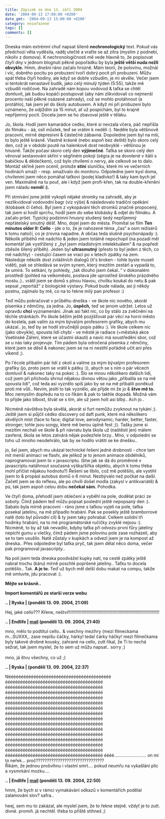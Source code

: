 ```yaml
---
title: Zápisek ze dne 13. září 2004
date: '2004-09-13 17:00:00 +0200'
date_gmt: '2004-09-13 15:00:00 +0200'
category: nezařazené
tags: []
comments: []
---
```

<p>Dneska mám extrémní chuť napsat šíleně <strong>nechronologický</strong> text. Pokud vás předchozí věta vyděsila, raděj  utečtě a vraťte se až zítra (myslím z podnebí, nikoliv z domova). K nechronologičnosti mě vede hlavně to,  že popisovat čtyři dny v jednom blognutí pěkně popořádku by byla <strong>ještě větší nuda nežli obvykle.</strong> Hmm, dnešní  ráno začalo hrozně. Mám teorii, že polovinu, možnáí i víc, dobrého pocitu  po probuzení tvoří dobrý pocit  při probuzení. Můžu spát třeba čtyři hodiny, ale když se dobře vzbudím, je mi skvěle. Večer jsem si tentokrát  nenastavil budík, jako celý minulý týden (5:55), takže mě vzbudili rodičové. Na zahradě nám kopou vodovod &amp;  taťka se chtěl domluvit, jak budou kopáči postupovat (aby nám zlikvidovali co nejmenší procento naší pěkně osázené  zahrady), což se mohlo protáhnout (a protáhlo), tak jsem jel do školy autobusem. A když mi při probuzení  bylo oznámeno, že odjíždím za 15 minut, ať už pospíchám, byl to krajně nepříjemný pocit. Docela jsem se ho zbavoval  ještě v těláku.</p>
<p>Jo, škola. Hodil jsem kamarádce cedko, které si nevzala včera, páč nepřišla do filmáku - áá, oslí můstek,  teď se vrátím k neděli :). Neděle byla většinově pracovní, mírně depresivní &amp; částečně zábavná. Dopoledne  jsem byl na mši, to bylo ještě krásně. Vlastně krásně (nebo aspoň bez deště) bylo skoro celý den, což je v období poutě na halenkově  dost neobvyklé - většinou je hnusně. Takže počasí skoro celý den <strong>výjimečné</strong>. Taťka se skoro celý den věnoval  sestavování skříní v ségřiném pokoji (ségra je na dovolené v itálii s babičkou &amp; dědečkem), což bylo chvílemi  o nervy, ale celkově se to dalo. Montáž skříně jsem ocenil, protože <strong>stíní</strong> sluníčku, které mi ve večerních hodinách  smaží - resp. smažívalo do monitoru. Odpoledne jsem kysl doma, chvílenmi jsem něco pomáhal taťkovi (podej kladívko!)  &amp; taky kam bych jel ven. Maximálně na tu pouť, ale i když jsem profi-křen, tak na double-křenění jsem  náladu <strong>neměl :).</strong></p>
<p>Při stmívání jsme ještě vykopli nějaké stromky na zahradě, aby je nezlikvidoval vodovodní bagr (viz výše) &amp;  následovalo tradiční opékání (klobásek či čeho). Byl jsem z vykopávání těch stromků značně propocený, tak jsem si hodil  sprchu, hodil jsem do sebe klobásky &amp; odjel do filmáku. A začalo pršet. Typický podzimní hnusný studený šedý nepříjemný  nepřátelský smutný déšť. Mno, dojel jsem do města. Promítal se film <strong>Ten minutes older II: Cello</strong> - jde o to, že  je nahozené téma &bdquo;čas&ldquo; a osm režisérů k tomu natočí, co je zrovna napadne. A občas teda slušně  psychonápady :). Několik příběhů mě nadchlo &amp; jeden jsem totálně nepochopil (na pozadí měl komentář jak vystřižený  z &bdquo;byl jsem mladistvým intelektuálem&ldquo; &amp; na popředí zběsile šílený příběh). Jeden byl <strong>ultrasmutný</strong>  (přesto to byl jeden z těch, co mě nadchly) - cestující časem se vrací po x letech zpátky na zem. Následuje několik dost  zvláštních dialogů (it's broken - tohle byste museli vidět), pak se shledává se svým synem, který mezitím zestárl a  vypadá to, že umírá. To setkání, ty pohledy, &bdquo;tak dlouho jsem čekal..&ldquo; v dokonalém prostředí (pohled na  velkoměsto, postava jde uprostřed širokého prázdného mostu..).. vrátil jsem se domů s plnou hlavou, chvilku koukal do netu  &amp; pak sepsal &bdquo;reportáž&ldquo; z biologické výstavy. Pokud bude nálada, asi ji někdy postnu, zajímalo by mě, co na to  řekne milý pan profesor :)</p>
<p>Teď můžu pokračovat v průběhu dneška - ve škole nic nového, akorát písemka z němčiny, za jedna. Jo, <strong>úspěch,</strong> teď  se jenom udržet. Letos už opravdu <strong>chci</strong> vyznamenání. Jinak asi fakt nic, co by stálo za zvěčnění na těchle stránkách.  Po škole běžím ještě pozjišťovat pár věcí na horní město do kostela, pak valím za mým bývalým profesorem grafiky, abych  mu ukázal.. jo, teď by se hodil stručnější popis pátku :). Ve škole celkem nic (jako obvykle), spousta lidí chybí -  ve městě je radiace (=městská akce Vsetínské Záření, které se účastní skauti) a navíc má soustředění sbor, což se u nás  taky projevuje. Tím pádem byla odročená písemka z němčiny, které jsem se děsil &amp; nakonec jsem se na ni nestihl  pořádně učit ani přes víkend ;).</p>
<p>Po l'école přibalím pár lidí z okolí a valíme za mým bývalým profesorem grafiky (jo, proto jsem se vrátil k pátku :)),  abych se s ním o pár věcech domluvil &amp; nakonec taky na pokec :). Šlo se mnou několikero dalších lidí, což jsem  při příchodu shrnul nějakou divnou větou jako &bdquo;přibalila se na mě spousta lidí&ldquo;, což teda asi vyznělo  spíš jako by se na mě přibalili poněkud proti mé vůli.. Nevím, jeslti to tak vyznělo, ale přijde mi že jo &amp;  <strong>štve mě to.</strong>  Moc nemyslím dopředu na to co říkám &amp; pak to takhle dopadá. Možná vám to přijde jako blbost, štvát se s tím,  ale už jsem holt asi blbý.. Ach jo..</p>
<p>Nicméně návštěva byla skvělá, akorát si furt nemůžu zvyknout na tykání ;). Ještě jsem si půjčil cédko discovery  od daft punk, které má několikero skvělých míst (face to face; digital love; aerodynamic; harder, better, faster,  stronger; tohle jsou songy, které mě berou úplně fest ;)). Tašky jsme si mezitím nechali ve škole &amp; při návratu  byla škola už (naštěstí jen) málem zavřená, škola se letos zatvárá nějak podezřele brzy.. Mno, v odpoledni se toho  už mnoho neodehrálo, tak by se hodilo vrátiti se ke dnešku..</p>
<p>jo, šel jsem, abych mu ukázal technické řešení jedné drobnosti - chce tam mít menší animaci ve flashi, ale jelikož  je to jenom animace obdélníků, naprogramoval jsem to v javascriptu. (btw jak se dá do proměnné v javascriptu natáhnout  současná výška/šířka objektu, abych k tomu třeba mohl přičíst nějakou hodnotu?) Řešení se líbilo, což mě potěšilo,  ale vystihl jsem to &amp; propásl autobus domů o 6 minut. Nezbývalo než počkat na další. Začetl jsem se do reflexu,  ale po chvíli došel modla (zakysl v antikvariátě) &amp; pú, tak jsem aspoň celou dobu <strong>nečekal sám.</strong> Pohodka.</p>
<p>Ve čtyři doma, přehodil jsem oblečení a vyběhl na pole, dodělat práci ze soboty. Čímž pádem teď můžu popsat poslední  ještě nepopsaný den :). Sabato byla mírně pracovní - ráno jsme s taťkou vyjeli na pole, taťka posekal jatelinu,  na mě připadlo hrabání. Pak se posekly ještě bramborrové natě (toto byl původní cíl) &amp; ty jsem taky pohrabal.  Celkem solidní tři hodinky hrabání, na to mé programátorské ručičky zvyklé nejsou :). Nicméně, to by až tak nevadilo,  kdyby taťka při odvozu první fůry jateliny nepíchl gumu u vlečky, čímž pádem jsme polovinu pole zase rozházeli, aby  se to tam usušilo. Natě zůstaly v kupkách a odvezl jsem je na kompost až dneska.. Přes odpoledne byl taťka pryč,  tak jsem dělal něco doma, večer pak programoval javascripty..</p>
<p>Na poli jsem teda dneska poodvážel kupky natí, na cestě zpátky ještě nabral trochu (káru) mírně poschlé popršené jateliny..  Taťku to docela potěšilo.. Tak. <strong>A je to.</strong> Teď už bych měl delší dobu makat na compu, takže mě omluvte, jdu pracovat :).</p>
<p><strong>Mějte se krásně..</strong></p>
<div class="import-komentaru">
<p><strong>Import komentářů ze starší verze webu</strong></p>
<div class="comment">
<p style="font-weight:bold"><span class="compredmet">..</span> | <span class="comname">Ryska</span> | (pondělí&nbsp;13.&nbsp;09.&nbsp;2004,&nbsp;21:09)</p>
<p>Hej, jaké cello??? Křene, neštvi!!!!!!!!!!!!!!!!!!!!!!!!!!!!!!!!!!!!!!!!!!!!!!!!!!!!!!!!!!!!!!!!!!!!!!!!!! </p>
</div>
<div class="comment">
<p style="font-weight:bold"><span class="compredmet">..</span> | <span class="comname">Endlife</span> |  <a href="mailto:jan.martinek@post.cz">mail</a> (pondělí&nbsp;13.&nbsp;09.&nbsp;2004,&nbsp;21:40)</p>
<p>mno, mělo to podtitul cello.. &amp; vsechny mezihry (mezi filmeckama m...SUXXX,. zase nepíšu čáčky, hárky! teda! čárky háčky! mezi filmečkama byly takové drobné kousky, zahrané na cello, zutt říkal, že Ti to nechá sežrat, tak jsem myslel, že to sem už můžu napsat.. sorry ;) <br>  <br> mno, já štvu všechny, co už ;) </p>
</div>
<div class="comment">
<p style="font-weight:bold"><span class="compredmet">..</span> | <span class="comname">Ryska</span> | (pondělí&nbsp;13.&nbsp;09.&nbsp;2004,&nbsp;22:37)</p>
<p>Nééééééééééééééééééééééééééééééééééééééééé  ééééééééééééééééééééééééééééééééééééééé  ééééééééééééééééééééééééééééééééééééééé  ééééééééééééééééééééééééééééééééééééééé  ééééééééééééééééééééééééééééééééééééééé  ééééééééééééééééééééééééééééééééééééééé  ééééééééééééééééééééééééééééééééééééééé  ééééééééééééééééééééééééééééééééééééééé  ééééééééééééééééééééééééééééééééééééééé  ééééééééééééééééééééééééééééééééééééééé  ééééééééééééééééééééééééééééééééééééééé  ééééééééééééééééééééééééééééééééééééééé  ééééééééééééééééééééééééééééééééééééééé  ééééééééééééééééééééééééééééééééééééééé  ééééééééééééééééééééééééééééééééééééééé  ééééééééééééééééééééééééééééééééééééééé  éééé.......................... on mi to neřek... proč??????????????????????????????? <br> Říkám, že jednou prošvihnu i vlastní smrt.... pokud neumřu na vykašlání plic a vysmrkání mozku.... </p>
</div>
<div class="comment">
<p style="font-weight:bold"><span class="compredmet">..</span> | <span class="comname">Endlife</span> |  <a href="mailto:jan.martinek@post.cz">mail</a> (pondělí&nbsp;13.&nbsp;09.&nbsp;2004,&nbsp;22:50)</p>
<p>hmm, že bych si v rámci vymakávání odkazů v komentářích podělal zalamování slov? safra.. <br>  <br> heej, sem mu to zakázal, ale myslel jsem, že to řekne stejně. vždyť je to zutt. divné. promiň. já nechtěl. třeba to příště stihneš ;) </p>
</div>
</div>
